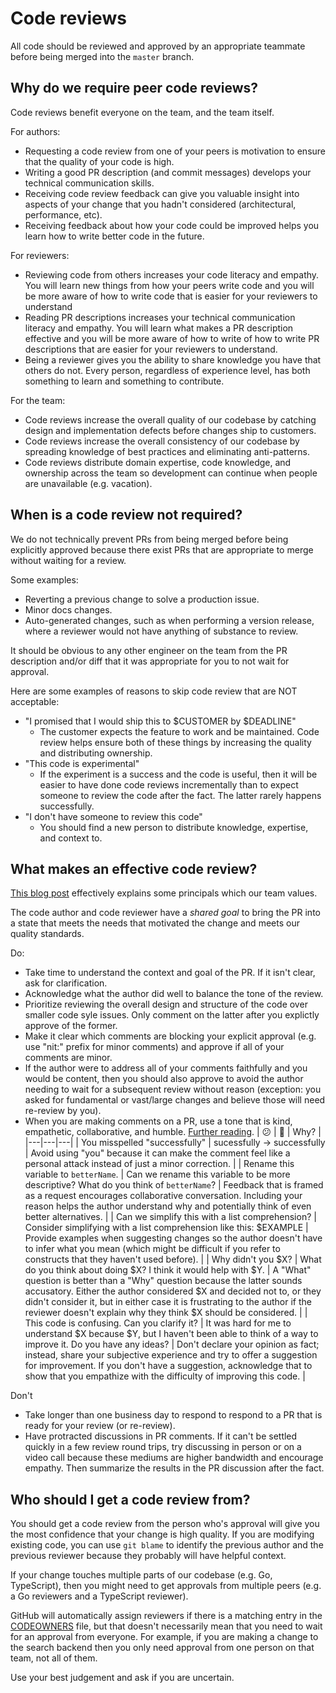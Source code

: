 # Code reviews

All code should be reviewed and approved by an appropriate teammate before being merged into the `master` branch.

## Why do we require peer code reviews?

Code reviews benefit everyone on the team, and the team itself.

For authors:

- Requesting a code review from one of your peers is motivation to ensure that the quality of your code is high.
- Writing a good PR description (and commit messages) develops your technical communication skills.
- Receiving code review feedback can give you valuable insight into aspects of your change that you hadn't considered (architectural, performance, etc).
- Receiving feedback about how your code could be improved helps you learn how to write better code in the future.

For reviewers:

- Reviewing code from others increases your code literacy and empathy. You will learn new things from how your peers write code and you will be more aware of how to write code that is easier for your reviewers to understand
- Reading PR descriptions increases your technical communication literacy and empathy. You will learn what makes a PR description effective and you will be more aware of how to write of how to write PR descriptions that are easier for your reviewers to understand.
- Being a reviewer gives you the ability to share knowledge you have that others do not. Every person, regardless of experience level, has both something to learn and something to contribute.

For the team:

- Code reviews increase the overall quality of our codebase by catching design and implementation defects before changes ship to customers.
- Code reviews increase the overall consistency of our codebase by spreading knowledge of best practices and eliminating anti-patterns.
- Code reviews distribute domain expertise, code knowledge, and ownership across the team so development can continue when people are unavailable (e.g. vacation).

## When is a code review not required?

We do not technically prevent PRs from being merged before being explicitly approved because there exist PRs that are appropriate to merge without waiting for a review.

Some examples:

- Reverting a previous change to solve a production issue.
- Minor docs changes.
- Auto-generated changes, such as when performing a version release, where a reviewer would not have anything of substance to review.

It should be obvious to any other engineer on the team from the PR description and/or diff that it was appropriate for you to not wait for approval.

Here are some examples of reasons to skip code review that are NOT acceptable:

- "I promised that I would ship this to $CUSTOMER by $DEADLINE"
    - The customer expects the feature to work and be maintained. Code review helps ensure both of these things by increasing the quality and distributing ownership.
- "This code is experimental"
    - If the experiment is a success and the code is useful, then it will be easier to have done code reviews incrementally than to expect someone to review the code after the fact. The latter rarely happens successfully.
- "I don't have someone to review this code"
    - You should find a new person to distribute knowledge, expertise, and context to.

## What makes an effective code review?

[This blog post](https://medium.com/@schrockn/on-code-reviews-b1c7c94d868c) effectively explains some principals which our team values.

The code author and code reviewer have a _shared goal_ to bring the PR into a state that meets the needs that motivated the change and meets our quality standards.


Do:

- Take time to understand the context and goal of the PR. If it isn't clear, ask for clarification.
- Acknowledge what the author did well to balance the tone of the review.
- Prioritize reviewing the overall design and structure of the code over smaller code syle issues. Only comment on the latter after you explictly approve of the former.
- Make it clear which comments are blocking your explicit approval (e.g. use "nit:" prefix for minor comments) and approve if all of your comments are minor.
- If the author were to address all of your comments faithfully and you would be content, then you should also approve to avoid the author needing to wait for a subsequent review without reason (exception: you asked for fundamental or vast/large changes and believe those will need re-review by you).
- When you are making comments on a PR, use a tone that is kind, empathetic, collaborative, and humble. [Further reading](https://mtlynch.io/human-code-reviews-1/).
    | 😕 | 🤗 | Why? |
    |---|---|---|
    | You misspelled "successfully" | sucessfully -> successfully | Avoid using "you" because it can make the comment feel like a personal attack instead of just a minor correction. |
    | Rename this variable to `betterName`. | Can we rename this variable to be more descriptive? What do you think of `betterName`? | Feedback that is framed as a request encourages collaborative conversation. Including your reason helps the author understand why and potentially think of even better alternatives. |
    | Can we simplify this with a list comprehension? | Consider simplifying with a list comprehension like this: $EXAMPLE | Provide examples when suggesting changes so the author doesn't have to infer what you mean (which might be difficult if you refer to constructs that they haven't used before). |
    | Why didn't you $X? | What do you think about doing $X? I think it would help with $Y. | A "What" question is better than a "Why" question because the latter sounds accusatory. Either the author considered $X and decided not to, or they didn't consider it, but in either case it is frustrating to the author if the reviewer doesn't explain why they think $X should be considered. |
    | This code is confusing. Can you clarify it? | It was hard for me to understand $X because $Y, but I haven't been able to think of a way to improve it. Do you have any ideas? | Don't declare your opinion as fact; instead, share your subjective experience and try to offer a suggestion for improvement. If you don't have a suggestion, acknowledge that to show that you empathize with the difficulty of improving this code. | 

Don't

- Take longer than one business day to respond to respond to a PR that is ready for your review (or re-review).
- Have protracted discussions in PR comments. If it can't be settled quickly in a few review round trips, try discussing in person or on a video call because these mediums are higher bandwidth and encourage empathy. Then summarize the results in the PR discussion after the fact.

## Who should I get a code review from?

You should get a code review from the person who's approval will give you the most confidence that your change is high quality. If you are modifying existing code, you can use `git blame` to identify the previous author and the previous reviewer because they probably will have helpful context.

If your change touches multiple parts of our codebase (e.g. Go, TypeScript), then you might need to get approvals from multiple peers (e.g. a Go reviewers and a TypeScript reviewer).

GitHub will automatically assign reviewers if there is a matching entry in the [CODEOWNERS](https://sourcegraph.com/github.com/sourcegraph/sourcegraph/-/blob/.github/CODEOWNERS) file, but that doesn't necessarily mean that you need to wait for an approval from everyone. For example, if you are making a change to the search backend then you only need approval from one person on that team, not all of them.

Use your best judgement and ask if you are uncertain.
